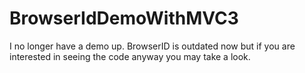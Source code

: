 BrowserIdDemoWithMVC3
=====================

I no longer have a demo up.  BrowserID is outdated now but if you are interested in seeing the code anyway you may take a look.
